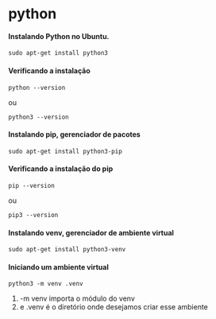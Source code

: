 # python

#### Instalando Python no Ubuntu.

```
sudo apt-get install python3
```

#### Verificando a instalação

```
python --version
```
ou
```
python3 --version
```

#### Instalando pip, gerenciador de pacotes

```
sudo apt-get install python3-pip
```

#### Verificando a instalação do pip

```
pip --version
```
ou
```
pip3 --version
```

#### Instalando venv, gerenciador de ambiente virtual 

```
sudo apt-get install python3-venv
```

#### Iniciando um ambiente virtual

```
python3 -m venv .venv
```

1. -m venv importa o módulo do venv
2. e .venv é o diretório onde desejamos criar esse ambiente


